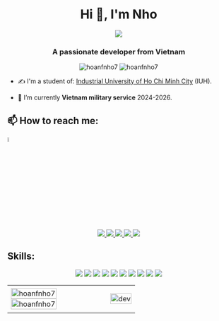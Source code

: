<h1 align="center">Hi 👋, I'm Nho</h1>
<p align="center"><img src="https://img.icons8.com/color/48/000000/vietnam-circular.png"/></p>
<h3 align="center">A passionate developer from Vietnam </h3>
<p align="center"> <img src="https://komarev.com/ghpvc/?username=hoanfnho7" alt="hoanfnho7" /> <img src="https://badges.pufler.dev/repos/hoanfnho7" alt="hoanfnho7" /> </p>

- ✍ I'm a student of: [Industrial University of Ho Chi Minh City](https://iuh.edu.vn/) (IUH).

- 🌱 I’m currently **Vietnam military service** 2024-2026.


## 📫 How to reach me:
<td>
      <p align="left">
        <a href="https://www.facebook.com/messages/t/100012425374117" alt="Messenger">   
        <img src="https://media.giphy.com/media/fy8mDHil1yK1l0KmMN/giphy.gif" alt="textme" width="5%"/>
        </a>
      </p>
    </td>

<p align="center">
  <a href="https://www.linkedin.com/in/hoang-nho-le-9950452b6/" target="_blank">
    <img src="https://img.icons8.com/fluent/48/000000/linkedin.png"/>
  </a>
  <a href="https://www.facebook.com/bbanhmicha/n" alt="Facebook">
    <img src="https://img.icons8.com/fluent/48/000000/facebook-new.png" target="_blank" />
  </a> 
  <a href="https://github.com/hoanfnho7" alt="Github">
    <img src="https://img.icons8.com/fluent/48/000000/github.png"/>
  </a> 
  <a href="https://www.youtube.com/channel/UCQwEVstbzxv7IU3PUuCchQA" alt="Youtube channel" target="_blank" >
    <img src="https://img.icons8.com/fluent/48/000000/youtube-play.png"/>
  </a>
  <a href="mailto:lhoangnhon09@gmail.com" alt="Email">
    <img src="https://img.icons8.com/fluent/48/000000/mailing.png"/>
  </a>
</p>

## Skills:
<p align="center" >
  <img src="https://img.icons8.com/color/48/000000/microsoft-sql-server.png"/>
  <img src="https://img.icons8.com/color/48/000000/mysql-logo.png"/>
  <img src="https://img.icons8.com/color/48/000000/git.png"/>
  <img src="https://img.icons8.com/color/48/000000/github-2.png"/>
  <img src="https://img.icons8.com/color/48/000000/visual-studio-code-2019.png"/>
  <img src="https://img.icons8.com/fluency/48/000000/visual-studio.png"/>
  <img src="https://img.icons8.com/color/48/000000/windows-11.png"/>
  <img src="https://img.icons8.com/?size=48&id=20909&format=png&color=000000"/>
  <img src="https://img.icons8.com/?size=48&id=21278&format=png&color=000000"/>
  <img src="https://img.icons8.com/?size=48&id=PndQWK6M1Hjo&format=png&color=000000"/>
</p>

<table style="width:200%; height:200%">
  <tr>
    <td>
      <img src="https://github-readme-stats.vercel.app/api/top-langs/?username=hoanfnho7&bg_color=FFFFFF00&text_color=179fa3&layout=compact&hide=CSS&langs_count=10&custom_title=Most%20Used%20Languages" alt="hoanfnho7" width="70%"/>
      <img src="https://github-readme-stats.vercel.app/api?username=hoanfnho7&bg_color=FFFFFF00&text_color=179fa3&show_icons=true&count_private=true&include_all_commits=true&custom_title=GitHub%20Stats" alt="hoanfnho7" width="70%"/>
    </td>
    <td>
      <p align="right"> 
        <img src="https://media3.giphy.com/media/1Be4g2yeiJ1QfqaKvz/giphy.gif" alt="dev" width="100%" height="100%" />
  </tr>
</table>
